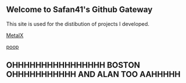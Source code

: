 ## Welcome to Safan41's Github Gateway

This site is used for the distibution of projects I developed.

[MetalX](https://github.com/safan41/MetalX)

[poop](https://github.com/safan41/poop)

## OHHHHHHHHHHHHHHHH BOSTON OHHHHHHHHHHH AND ALAN TOO AAHHHHH



